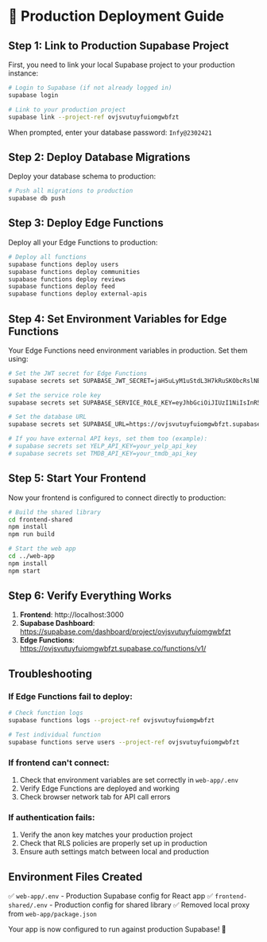 # 🚀 Production Deployment Guide

## Step 1: Link to Production Supabase Project

First, you need to link your local Supabase project to your production instance:

```bash
# Login to Supabase (if not already logged in)
supabase login

# Link to your production project
supabase link --project-ref ovjsvutuyfuiomgwbfzt
```

When prompted, enter your database password: `Infy@2302421`

## Step 2: Deploy Database Migrations

Deploy your database schema to production:

```bash
# Push all migrations to production
supabase db push
```

## Step 3: Deploy Edge Functions

Deploy all your Edge Functions to production:

```bash
# Deploy all functions
supabase functions deploy users
supabase functions deploy communities  
supabase functions deploy reviews
supabase functions deploy feed
supabase functions deploy external-apis
```

## Step 4: Set Environment Variables for Edge Functions

Your Edge Functions need environment variables in production. Set them using:

```bash
# Set the JWT secret for Edge Functions
supabase secrets set SUPABASE_JWT_SECRET=jaH5uLyM1uStdL3H7kRuSKObcRslNEOqmW2fLY4DUEtlXraf0OAN4exRh85X3etOHbh1DihS18B13BCZdtzaBQ==

# Set the service role key
supabase secrets set SUPABASE_SERVICE_ROLE_KEY=eyJhbGciOiJIUzI1NiIsInR5cCI6IkpXVCJ9.eyJpc3MiOiJzdXBhYmFzZSIsInJlZiI6Im92anN2dXR1eWZ1aW9tZ3diZnp0Iiwicm9sZSI6InNlcnZpY2Vfcm9sZSIsImlhdCI6MTc1NDE4NjE5NiwiZXhwIjoyMDY5NzYyMTk2fQ.6fNyhWAKlbGA8Q1qdRzZXRWcw8eRTYZjgyHUIl22XZ4

# Set the database URL
supabase secrets set SUPABASE_URL=https://ovjsvutuyfuiomgwbfzt.supabase.co

# If you have external API keys, set them too (example):
# supabase secrets set YELP_API_KEY=your_yelp_api_key
# supabase secrets set TMDB_API_KEY=your_tmdb_api_key
```

## Step 5: Start Your Frontend

Now your frontend is configured to connect directly to production:

```bash
# Build the shared library
cd frontend-shared
npm install
npm run build

# Start the web app
cd ../web-app
npm install
npm start
```

## Step 6: Verify Everything Works

1. **Frontend**: http://localhost:3000
2. **Supabase Dashboard**: https://supabase.com/dashboard/project/ovjsvutuyfuiomgwbfzt
3. **Edge Functions**: https://ovjsvutuyfuiomgwbfzt.supabase.co/functions/v1/

## Troubleshooting

### If Edge Functions fail to deploy:
```bash
# Check function logs
supabase functions logs --project-ref ovjsvutuyfuiomgwbfzt

# Test individual function
supabase functions serve users --project-ref ovjsvutuyfuiomgwbfzt
```

### If frontend can't connect:
1. Check that environment variables are set correctly in `web-app/.env`
2. Verify Edge Functions are deployed and working
3. Check browser network tab for API call errors

### If authentication fails:
1. Verify the anon key matches your production project
2. Check that RLS policies are properly set up in production
3. Ensure auth settings match between local and production

## Environment Files Created

✅ `web-app/.env` - Production Supabase config for React app
✅ `frontend-shared/.env` - Production config for shared library
✅ Removed local proxy from `web-app/package.json`

Your app is now configured to run against production Supabase! 🎉